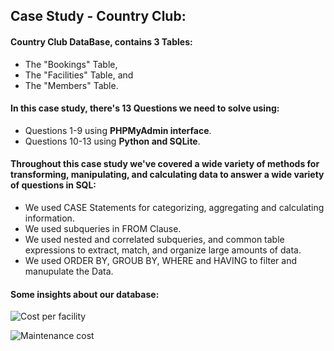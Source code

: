 ## Case Study - Country Club:

#### Country Club DataBase, contains 3 Tables: 
   * The "Bookings" Table,
   * The "Facilities" Table, and
   * The "Members" Table.
   
#### In this case study, there's 13 Questions we need to solve using: 
   * Questions 1-9 using **PHPMyAdmin interface**.
   * Questions 10-13 using **Python and SQLite**.
   
#### Throughout this case study we've covered a wide variety of methods for transforming, manipulating, and calculating data to answer a wide variety of questions in SQL: 
   * We used CASE Statements for categorizing, aggregating and calculating information.
   * We used subqueries in FROM Clause.
   * We used nested and correlated subqueries, and common table expressions to extract, match, and organize large amounts of data.
   * We used ORDER BY, GROUB BY, WHERE and HAVING to filter and manupulate the Data.
   
#### Some insights about our database:

![Cost per facility](https://user-images.githubusercontent.com/67468718/103147177-8bc1a900-4707-11eb-8074-7c4c8abb1b12.JPG)

![Maintenance cost](https://user-images.githubusercontent.com/67468718/103147184-95e3a780-4707-11eb-8f63-ae59c54f35d8.JPG)

    


